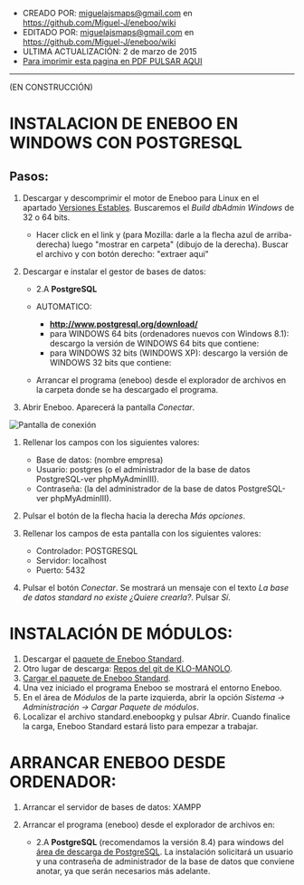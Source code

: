 * CREADO POR: miguelajsmaps@gmail.com en https://github.com/Miguel-J/eneboo/wiki
* EDITADO POR: miguelajsmaps@gmail.com en https://github.com/Miguel-J/eneboo/wiki
* ULTIMA ACTUALIZACIÓN: 2 de marzo de 2015
* [Para imprimir esta pagina en PDF PULSAR AQUI](https://gitprint.com/Miguel-J/eneboo/wiki/Instalacion-en-windows-con-PostgreSQL)

----
(EN CONSTRUCCIÓN)

# INSTALACION DE ENEBOO EN WINDOWS CON POSTGRESQL

## Pasos:

1. Descargar y descomprimir el motor de Eneboo para Linux en el apartado [Versiones Estables](http://www.eneboo.org/site/stable). Buscaremos el _Build dbAdmin Windows_ de 32 o 64 bits.
     * Hacer click en el link y (para Mozilla: darle a la flecha azul de arriba-derecha) luego "mostrar en carpeta" (dibujo de la derecha). Buscar el archivo y con botón derecho: "extraer aqui"


2. Descargar e instalar el gestor de bases de datos:

     * 2.A **PostgreSQL**

     * AUTOMATICO:
          * **http://www.postgresql.org/download/**
          * para WINDOWS 64 bits (ordenadores nuevos con Windows 8.1): descargo la versión de WINDOWS 64 bits que contiene: 
          * para WINDOWS 32 bits (WINDOWS XP): descargo la versión de WINDOWS 32 bits que contiene: 


     * Arrancar el programa (eneboo) desde el explorador de archivos en la carpeta donde se ha descargado el programa.
         
1. Abrir Eneboo. Aparecerá la pantalla _Conectar_.

![Pantalla de conexión](https://raw.githubusercontent.com/eneboo/doc/master/images/standard/conectar.png)

1. Rellenar los campos con los siguientes valores:
    * Base de datos: (nombre empresa)
    * Usuario: postgres (o el administrador de la base de datos PostgreSQL-ver phpMyAdminIII).
    * Contraseña: (la del administrador de la base de datos PostgreSQL-ver phpMyAdminIII).
        
1. Pulsar el botón de la flecha hacia la derecha _Más opciones_.
1. Rellenar los campos de esta pantalla con los siguientes valores: 
    * Controlador: POSTGRESQL
    * Servidor: localhost
    * Puerto: 5432
1. Pulsar el botón _Conectar_. Se mostrará un mensaje con el texto _La base de datos standard no existe ¿Quiere crearla?_. Pulsar _Sí_.

# INSTALACIÓN DE MÓDULOS:

1. Descargar el [paquete de Eneboo Standard](http://www.eneboo.com/pub/contrib/standard-modules/standard.eneboopkg).
1. Otro lugar de descarga: [Repos del git de KLO-MANOLO](https://github.com/klo-manolo/eneboo-modules/archive/master.zip).
1. [Cargar el paquete de Eneboo Standard](#cargar-el-paquete-de-eneboo-standard).
1. Una vez iniciado el programa Eneboo se mostrará el entorno Eneboo.
1. En el área de _Módulos_ de la parte izquierda, abrir la opción _Sistema -> Administración -> Cargar Paquete de módulos_.
1. Localizar el archivo standard.eneboopkg y pulsar _Abrir_. Cuando finalice la carga, Eneboo Standard estará listo para empezar a trabajar.

# ARRANCAR ENEBOO DESDE ORDENADOR:

1. Arrancar el servidor de bases de datos: XAMPP
1. Arrancar el programa (eneboo) desde el explorador de archivos en:
         
   * 2.A **PostgreSQL** (recomendamos la versión 8.4) para windows del [área de descarga de PostgreSQL](http://www.enterprisedb.com/products-services-training/pgdownload). La instalación solicitará un usuario y una contraseña de administrador de la base de datos que conviene anotar, ya que serán necesarios más adelante.